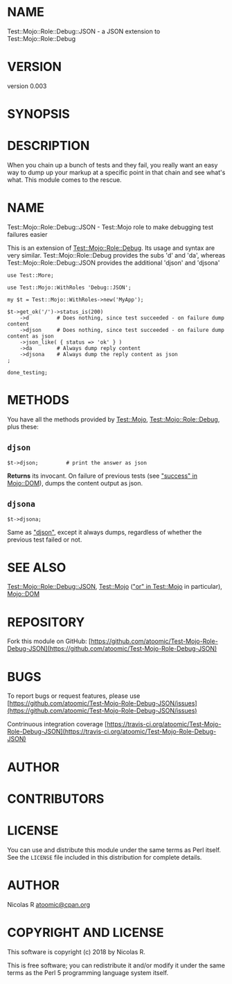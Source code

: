 # NAME

Test::Mojo::Role::Debug::JSON - a JSON extension to Test::Mojo::Role::Debug

# VERSION

version 0.003

# SYNOPSIS

# DESCRIPTION

When you chain up a bunch of tests and they fail, you really want an easy
way to dump up your markup at a specific point in that chain and see
what's what. This module comes to the rescue.

# NAME

Test::Mojo::Role::Debug::JSON - Test::Mojo role to make debugging test failures easier

This is an extension of [Test::Mojo::Role::Debug](https://metacpan.org/pod/Test::Mojo::Role::Debug).
Its usage and syntax are very similar.
Test::Mojo::Role::Debug provides the subs 'd' and 'da',
whereas Test::Mojo::Role::Debug::JSON provides the additional 'djson' and 'djsona'

    use Test::More;
    
    use Test::Mojo::WithRoles 'Debug::JSON';
    
    my $t = Test::Mojo::WithRoles->new('MyApp');

    $t->get_ok('/')->status_is(200)
        ->d         # Does nothing, since test succeeded - on failure dump content
        ->djson     # Does nothing, since test succeeded - on failure dump content as json
        ->json_like( { status => 'ok' } )
        ->da        # Always dump reply content
        ->djsona    # Always dump the reply content as json
    ;

    done_testing;

# METHODS

You have all the methods provided by [Test::Mojo](https://metacpan.org/pod/Test::Mojo), [Test::Mojo::Role::Debug](https://metacpan.org/pod/Test::Mojo::Role::Debug), plus these:

## `djson`

    $t->djson;         # print the answer as json

**Returns** its invocant.
On failure of previous tests (see ["success" in Mojo::DOM](https://metacpan.org/pod/Mojo::DOM#success)),
dumps the content output as json.

## `djsona`

    $t->djsona;

Same as ["djson"](#djson), except it always dumps, regardless of whether the previous
test failed or not.

# SEE ALSO

[Test::Mojo::Role::Debug::JSON](https://metacpan.org/pod/Test::Mojo::Role::Debug::JSON), [Test::Mojo](https://metacpan.org/pod/Test::Mojo) (["or" in Test::Mojo](https://metacpan.org/pod/Test::Mojo#or) in particular), [Mojo::DOM](https://metacpan.org/pod/Mojo::DOM)

# REPOSITORY

Fork this module on GitHub:
[https://github.com/atoomic/Test-Mojo-Role-Debug-JSON](https://github.com/atoomic/Test-Mojo-Role-Debug-JSON)

# BUGS

To report bugs or request features, please use
[https://github.com/atoomic/Test-Mojo-Role-Debug-JSON/issues](https://github.com/atoomic/Test-Mojo-Role-Debug-JSON/issues)

Contrinuous integration coverage
[https://travis-ci.org/atoomic/Test-Mojo-Role-Debug-JSON](https://travis-ci.org/atoomic/Test-Mojo-Role-Debug-JSON)

# AUTHOR

# CONTRIBUTORS

# LICENSE

You can use and distribute this module under the same terms as Perl itself.
See the `LICENSE` file included in this distribution for complete
details.

# AUTHOR

Nicolas R <atoomic@cpan.org>

# COPYRIGHT AND LICENSE

This software is copyright (c) 2018 by Nicolas R.

This is free software; you can redistribute it and/or modify it under
the same terms as the Perl 5 programming language system itself.

